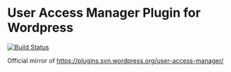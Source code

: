 # User Access Manager Plugin for Wordpress
[![Build Status](https://travis-ci.org/GM-Alex/user-access-manager.svg?branch=next)](https://travis-ci.org/GM-Alex/user-access-manager)

Official mirror of https://plugins.svn.wordpress.org/user-access-manager/
